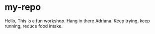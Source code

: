 # my-repo

Hello, This is a fun workshop. Hang in there Adriana. Keep trying, keep running, reduce food intake. 
